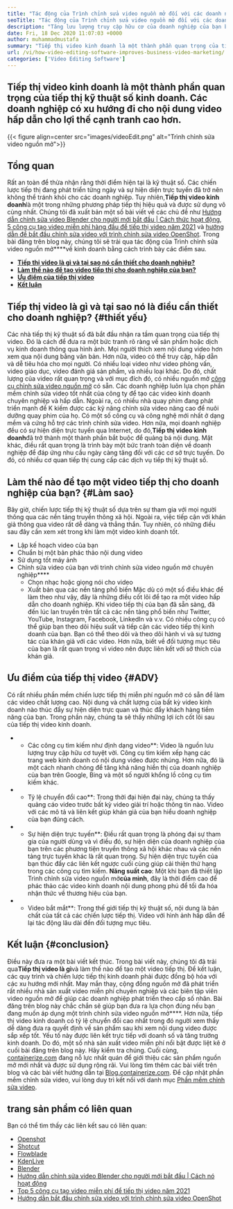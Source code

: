 ```yaml
---
title: "Tác động của Trình chỉnh sửa video nguồn mở đối với các doanh nghiệp vào năm 2021" 
seoTitle: "Tác động của Trình chỉnh sửa video nguồn mở đối với các doanh nghiệp vào năm 2021" 
description: "Tăng lưu lượng truy cập hữu cơ của doanh nghiệp của bạn bằng cách khởi động một chiến dịch video mạnh mẽ. Bài đăng trên blog này giải thích những lợi ích của việc sử dụng trình chỉnh sửa video nguồn mở." 
date: Fri, 18 Dec 2020 11:07:03 +0000
author: muhammadmustafa
summary: "Tiếp thị video kinh doanh là một thành phần quan trọng của tiếp thị kỹ thuật số kinh doanh. Các doanh nghiệp có xu hướng đi cho nội dung video hấp dẫn cho lợi thế cạnh tranh cao hơn." 
url: /vi/how-video-editing-software-improves-business-video-marketing/
categories: ['Video Editing Software']
---
```


## Tiếp thị video kinh doanh là một thành phần quan trọng của tiếp thị kỹ thuật số kinh doanh. Các doanh nghiệp có xu hướng đi cho nội dung video hấp dẫn cho lợi thế cạnh tranh cao hơn.

{{< figure align=center src="images/videoEdit.png" alt="Trình chỉnh sửa video nguồn mở">}}


## Tổng quan
Rất an toàn để thừa nhận rằng thời điểm hiện tại là kỹ thuật số. Các chiến lược tiếp thị đang phát triển từng ngày và sự hiện diện trực tuyến đã trở nên không thể tránh khỏi cho các doanh nghiệp. Tuy nhiên,**Tiếp thị video kinh doanh**là một trong những phương pháp tiếp thị hiệu quả và được sử dụng vô cùng nhất. Chúng tôi đã xuất bản một số bài viết về các chủ đề như [Hướng dẫn chỉnh sửa video Blender cho người mới bắt đầu | Cách thức hoạt động][2], [5 công cụ tạo video miễn phí hàng đầu để tiếp thị video năm 2021][3] và [hướng dẫn để bắt đầu chỉnh sửa video với trình chỉnh sửa video OpenShot][4]. Trong bài đăng trên blog này, chúng tôi sẽ trải qua tác động của Trình chỉnh sửa video nguồn mở****về kinh doanh bằng cách trình bày các điểm sau.
* **[Tiếp thị video là gì và tại sao nó cần thiết cho doanh nghiệp?][5]**
* **[Làm thế nào để tạo video tiếp thị cho doanh nghiệp của bạn?][6]**
* **[Ưu điểm của tiếp thị video][7]**
* **[Kết luận][8]**

## Tiếp thị video là gì và tại sao nó là điều cần thiết cho doanh nghiệp?   {#thiết yếu}
Các nhà tiếp thị kỹ thuật số đã bắt đầu nhận ra tầm quan trọng của tiếp thị video. Đó là cách để đưa ra một bức tranh rõ ràng về sản phẩm hoặc dịch vụ kinh doanh thông qua hình ảnh. Mọi người thích xem nội dung video hơn xem qua nội dung bằng văn bản. Hơn nữa, video có thể truy cập, hấp dẫn và dễ tiêu hóa cho mọi người. Có nhiều loại video như video phỏng vấn, video giáo dục, video đánh giá sản phẩm, và nhiều loại khác. Do đó, chất lượng của video rất quan trọng và với mục đích đó, có nhiều nguồn mở [công cụ chỉnh sửa video nguồn mở][1] có sẵn. Các doanh nghiệp luôn lựa chọn phần mềm chỉnh sửa video tốt nhất của công ty để tạo các video kinh doanh chuyên nghiệp và hấp dẫn.
Ngoài ra, có nhiều nhà quay phim đang phát triển mạnh để K kiếm được các kỹ năng chỉnh sửa video nâng cao để nuôi dưỡng quay phim của họ. Có một số công cụ và công nghệ mới nhất ở dạng mềm và cứng hỗ trợ các trình chỉnh sửa video. Hơn nữa, mọi doanh nghiệp đều có sự hiện diện trực tuyến qua Internet, do đó,**Tiếp thị video kinh doanh**đã trở thành một thành phần bắt buộc để quảng bá nội dung. Mặt khác, điều rất quan trọng là trình bày một bức tranh toàn diện về doanh nghiệp để đáp ứng nhu cầu ngày càng tăng đối với các cơ sở trực tuyến. Do đó, có nhiều cơ quan tiếp thị cung cấp các dịch vụ tiếp thị kỹ thuật số.

## Làm thế nào để tạo một video tiếp thị cho doanh nghiệp của bạn?   {#Làm sao}
Bây giờ, chiến lược tiếp thị kỹ thuật số dựa trên sự tham gia với mọi người thông qua các nền tảng truyền thông xã hội. Ngoài ra, việc tiếp cận với khán giả thông qua video rất dễ dàng và thẳng thắn. Tuy nhiên, có những điều sau đây cần xem xét trong khi làm một video kinh doanh tốt.
  * Lập kế hoạch video của bạn
  * Chuẩn bị một bản phác thảo nội dung video
  * Sử dụng tốt máy ảnh
* Chỉnh sửa video của bạn với trình chỉnh sửa video nguồn mở chuyên nghiệp****
  * Chọn nhạc hoặc giọng nói cho video
  * Xuất bản qua các nền tảng phổ biến
Mặc dù có một số điều khác để làm theo như vậy, đây là những điều cốt lõi để tạo ra một video hấp dẫn cho doanh nghiệp. Khi video tiếp thị của bạn đã sẵn sàng, đã đến lúc lan truyền trên tất cả các nền tảng phổ biến như Twitter, YouTube, Instagram, Facebook, LinkedIn và v.v. Có nhiều công cụ có thể giúp bạn theo dõi hiệu suất và tiếp cận các video tiếp thị kinh doanh của bạn. Bạn có thể theo dõi và theo dõi hành vi và sự tương tác của khán giả với các video. Hơn nữa, biết về đối tượng mục tiêu của bạn là rất quan trọng vì video nên được liên kết với sở thích của khán giả.

## Ưu điểm của tiếp thị video   {#ADV}
Có rất nhiều phần mềm chiến lược tiếp thị miễn phí nguồn mở có sẵn để làm các video chất lượng cao. Nội dung và chất lượng của bất kỳ video kinh doanh nào thúc đẩy sự hiện diện trực quan và thúc đẩy khách hàng tiềm năng của bạn. Trong phần này, chúng ta sẽ thấy những lợi ích cốt lõi sau của tiếp thị video kinh doanh.
* * Các công cụ tìm kiếm như định dạng video**: Video là nguồn lưu lượng truy cập hữu cơ tuyệt vời. Công cụ tìm kiếm xếp hạng các trang web kinh doanh có nội dung video được nhúng. Hơn nữa, đó là một cách nhanh chóng để tăng khả năng hiển thị của doanh nghiệp của bạn trên Google, Bing và một số người khổng lồ công cụ tìm kiếm khác.
* * Tỷ lệ chuyển đổi cao**: Trong thời đại hiện đại này, chúng ta thấy quảng cáo video trước bất kỳ video giải trí hoặc thông tin nào. Video với các mô tả và liên kết giúp khán giả của bạn hiểu doanh nghiệp của bạn đúng cách.
* * Sự hiện diện trực tuyến**: Điều rất quan trọng là phóng đại sự tham gia của người dùng và vì điều đó, sự hiện diện của doanh nghiệp của bạn trên các phương tiện truyền thông xã hội khác nhau và các nền tảng trực tuyến khác là rất quan trọng. Sự hiện diện trực tuyến của bạn thúc đẩy các liên kết ngược cuối cùng giúp cải thiện thứ hạng trong các công cụ tìm kiếm.
****Năng suất cao****: Một khi bạn đã thiết lập Trình chỉnh sửa video nguồn mở**của mình**, đây là thời điểm cao để phác thảo các video kinh doanh nội dung phong phú để tối đa hóa nhận thức về thương hiệu của bạn.
* * Video bắt mắt**: Trong thế giới tiếp thị kỹ thuật số, nội dung là bản chất của tất cả các chiến lược tiếp thị. Video với hình ảnh hấp dẫn để lại tác động lâu dài đến đối tượng mục tiêu.

## Kết luận   {#conclusion}
Điều này đưa ra một bài viết kết thúc. Trong bài viết này, chúng tôi đã trải qua**Tiếp thị video là gì**và làm thế nào để tạo một video tiếp thị. Để kết luận, các quy trình và chiến lược tiếp thị kinh doanh phải được đồng bộ hóa với các xu hướng mới nhất. May mắn thay, cộng đồng nguồn mở đã phát triển rất nhiều nhà sản xuất video miễn phí chuyên nghiệp và các biên tập viên video nguồn mở để giúp các doanh nghiệp phát triển theo cấp số nhân. Bài đăng trên blog này chắc chắn sẽ giúp bạn đưa ra lựa chọn đúng nếu bạn đang muốn áp dụng một trình chỉnh sửa video nguồn mở****. Hơn nữa, tiếp thị video kinh doanh có tỷ lệ chuyển đổi cao nhất trong đó người xem thấy dễ dàng đưa ra quyết định về sản phẩm sau khi xem nội dung video được sắp xếp tốt. Yếu tố này được liên kết trực tiếp với doanh số và tăng trưởng kinh doanh. Do đó, một số nhà sản xuất video miễn phí nổi bật được liệt kê ở cuối bài đăng trên blog này. Hãy kiểm tra chúng.
Cuối cùng, [containerize.com][9] đang nỗ lực nhất quán để giới thiệu các sản phẩm nguồn mở mới nhất và được sử dụng rộng rãi. Vui lòng tìm thêm các bài viết trên blog và các bài viết hướng dẫn tại [Blog.containerize.com][10]. Để cập nhật phần mềm chỉnh sửa video, vui lòng duy trì kết nối với danh mục [Phần mềm chỉnh sửa video][1].

## trang sản phẩm có liên quan
Bạn có thể tìm thấy các liên kết sau có liên quan:
  * [Openshot][11]
  * [Shotcut][12]
  * [Flowblade][13]
  * [KdenLive][14]
  * [Blender][15]
  * [Hướng dẫn chỉnh sửa video Blender cho người mới bắt đầu | Cách nó hoạt động][2]
  * [Top 5 công cụ tạo video miễn phí để tiếp thị video năm 2021][3]
  * [Hướng dẫn bắt đầu chỉnh sửa video với trình chỉnh sửa video OpenShot][4]

  
[1]: https://products.containerize.com/video-editing-software
[2]: https://blog.containerize.com/video-editing-software/blender-video-editing-tutorial-for-beginners/
[3]: https://blog.containerize.com/video-editing-software/top-5-open-source-video-editor-software-for-video-marketing/
[4]: https://blog.containerize.com/video-editing-software/openshot-video-editor-tutorial-for-beginners-open-source/
[5]: #essential
[6]: #how
[7]: #adv
[8]: #Conclusion
[9]: https://www.containerize.com/
[10]: https://blog.containerize.com/
[11]: https://products.containerize.com/video-editing-software/openshot
[12]: https://products.containerize.com/video-editing-software/shotcut
[13]: https://products.containerize.com/video-editing-software/flowblade
[14]: https://products.containerize.com/video-editing-software/kdenlive
[15]: https://products.containerize.com/video-editing-software/blender
